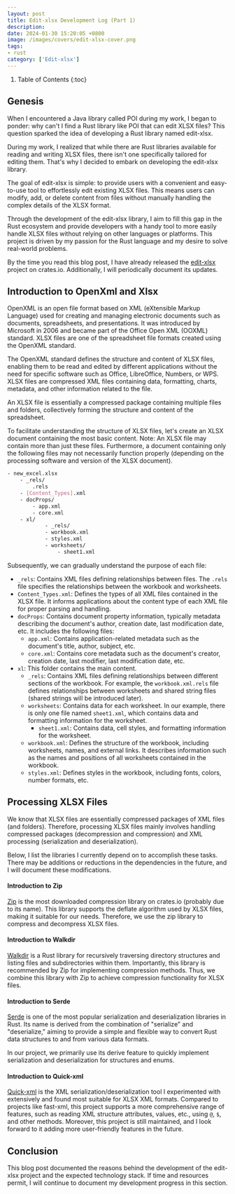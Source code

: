 ```yaml
---
layout: post 
title: Edit-xlsx Development Log (Part 1)
description:
date: 2024-01-30 15:20:05 +0800 
image: /images/covers/edit-xlsx-cover.png
tags:
- rust
category: ['Edit-xlsx']
---
```


1. Table of Contents
{:toc}

## Genesis
When I encountered a Java library called POI during my work, I began to ponder: why can't I find a Rust library like POI that can edit XLSX files? This question sparked the idea of developing a Rust library named edit-xlsx.

During my work, I realized that while there are Rust libraries available for reading and writing XLSX files, there isn't one specifically tailored for editing them. That's why I decided to embark on developing the edit-xlsx library.

The goal of edit-xlsx is simple: to provide users with a convenient and easy-to-use tool to effortlessly edit existing XLSX files. This means users can modify, add, or delete content from files without manually handling the complex details of the XLSX format.

Through the development of the edit-xlsx library, I aim to fill this gap in the Rust ecosystem and provide developers with a handy tool to more easily handle XLSX files without relying on other languages or platforms. This project is driven by my passion for the Rust language and my desire to solve real-world problems.

By the time you read this blog post, I have already released the [edit-xlsx](https://crates.io/crates/edit-xlsx) project on crates.io. Additionally, I will periodically document its updates.

## Introduction to OpenXml and Xlsx

OpenXML is an open file format based on XML (eXtensible Markup Language) used for creating and managing electronic documents such as documents, spreadsheets, and presentations. It was introduced by Microsoft in 2006 and became part of the Office Open XML (OOXML) standard. XLSX files are one of the spreadsheet file formats created using the OpenXML standard.

The OpenXML standard defines the structure and content of XLSX files, enabling them to be read and edited by different applications without the need for specific software such as Office, LibreOffice, Numbers, or WPS. XLSX files are compressed XML files containing data, formatting, charts, metadata, and other information related to the file.

An XLSX file is essentially a compressed package containing multiple files and folders, collectively forming the structure and content of the spreadsheet.

To facilitate understanding the structure of XLSX files, let's create an XLSX document containing the most basic content.
Note: An XLSX file may contain more than just these files. Furthermore, a document containing only the following files may not necessarily function properly (depending on the processing software and version of the XLSX document).

```bash
- new_excel.xlsx
    - _rels/
        .rels
    - [Content_Types].xml
    - docProps/
        - app.xml
        - core.xml
    - xl/
            - _rels/
            - workbook.xml
            - styles.xml
            - worksheets/
                - sheet1.xml
```

Subsequently, we can gradually understand the purpose of each file:

- `_rels`: Contains XML files defining relationships between files. The `.rels` file specifies the relationships between the workbook and worksheets.
- `Content_Types.xml`: Defines the types of all XML files contained in the XLSX file. It informs applications about the content type of each XML file for proper parsing and handling.
- `docProps`: Contains document property information, typically metadata describing the document's author, creation date, last modification date, etc. It includes the following files:
  - `app.xml`: Contains application-related metadata such as the document's title, author, subject, etc.
  - `core.xml`: Contains core metadata such as the document's creator, creation date, last modifier, last modification date, etc.
- `xl`: This folder contains the main content.
  - `_rels`: Contains XML files defining relationships between different sections of the workbook. For example, the `workbook.xml.rels` file defines relationships between worksheets and shared string files (shared strings will be introduced later).
  - `worksheets`: Contains data for each worksheet. In our example, there is only one file named `sheet1.xml`, which contains data and formatting information for the worksheet.
    - `sheet1.xml`: Contains data, cell styles, and formatting information for the worksheet.
  - `workbook.xml`: Defines the structure of the workbook, including worksheets, names, and external links. It describes information such as the names and positions of all worksheets contained in the workbook.
  - `styles.xml`: Defines styles in the workbook, including fonts, colors, number formats, etc.

## Processing XLSX Files
We know that XLSX files are essentially compressed packages of XML files (and folders). Therefore, processing XLSX files mainly involves handling compressed packages (decompression and compression) and XML processing (serialization and deserialization).

Below, I list the libraries I currently depend on to accomplish these tasks. There may be additions or reductions in the dependencies in the future, and I will document these modifications.

#### Introduction to Zip
[Zip](https://crates.io/crates/zip) is the most downloaded compression library on crates.io (probably due to its name). This library supports the deflate algorithm used by XLSX files, making it suitable for our needs. Therefore, we use the zip library to compress and decompress XLSX files.

#### Introduction to Walkdir
[Walkdir](https://crates.io/crates/walkdir) is a Rust library for recursively traversing directory structures and listing files and subdirectories within them. Importantly, this library is recommended by Zip for implementing compression methods. Thus, we combine this library with Zip to achieve compression functionality for XLSX files.

#### Introduction to Serde
[Serde](https://crates.io/crates/serde) is one of the most popular serialization and deserialization libraries in Rust. Its name is derived from the combination of "serialize" and "deserialize," aiming to provide a simple and flexible way to convert Rust data structures to and from various data formats.

In our project, we primarily use its derive feature to quickly implement serialization and deserialization for structures and enums.

#### Introduction to Quick-xml
[Quick-xml](https://crates.io/crates/quick-xml) is the XML serialization/deserialization tool I experimented with extensively and found most suitable for XLSX XML formats. Compared to projects like fast-xml, this project supports a more comprehensive range of features, such as reading XML structure attributes, values, etc., using `@`, `$`, and other methods. Moreover, this project is still maintained, and I look forward to it adding more user-friendly features in the future.

## Conclusion
This blog post documented the reasons behind the development of the edit-xlsx project and the expected technology stack. If time and resources permit, I will continue to document my development progress in this section.